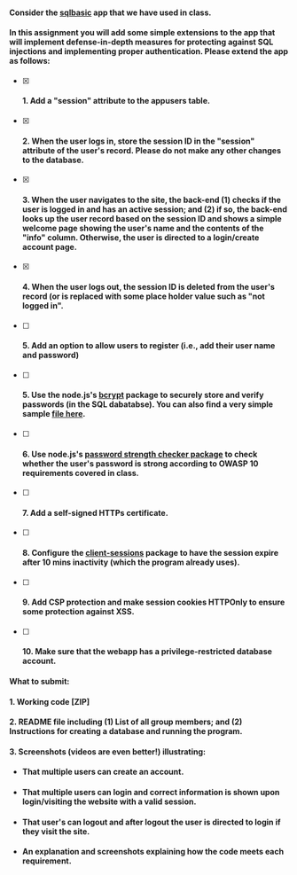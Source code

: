 #### Consider the [sqlbasic](https://csufullerton.instructure.com/courses/3356207/files/234757866?wrap=1) app that we have used in class.

#### In this assignment you will add some simple extensions to the app that will implement defense-in-depth measures for protecting against SQL injections and implementing proper authentication. Please extend the app as follows:

- [x] #### 1. Add a "session" attribute to the appusers table.

- [x] #### 2. When the user logs in, store the session ID in the "session" attribute of the user's record. **Please do not make any other changes to the database.**

- [x] #### 3. When the user navigates to the site, the back-end (1) checks if the user is logged in and has an active session; and (2) if so, the back-end looks up the user record based on the session ID and shows a simple welcome page showing the user's name and the contents of the "info" column.  Otherwise, the user is directed to a login/create account page.

- [x] #### 4. When the user logs out, the session ID is deleted from the user's record (or is replaced with some place holder value such as "not logged in".

- [ ] #### 5. Add an option to allow users to register (i.e., add their user name and password)

- [ ] #### 5. Use the node.js's [bcrypt](https://www.npmjs.com/package/bcrypt) package to securely store and verify passwords (in the SQL dabatabse). You can also find a very simple sample [file here](https://csufullerton.instructure.com/courses/3356207/files/234757175?wrap=1).

- [ ] #### 6. Use node.js's [password strength checker package](https://www.npmjs.com/package/check-password-strength) to check whether the user's password is strong according to OWASP 10 requirements covered in class.

- [ ] #### 7. Add a self-signed HTTPs certificate.

- [ ] #### 8. Configure the [client-sessions](https://www.npmjs.com/package/client-sessions) package to have the session expire after 10 mins inactivity (which the program already uses).

- [ ] #### 9. Add CSP protection and make session cookies HTTPOnly to ensure some protection against XSS.

- [ ] #### 10. Make sure that the webapp has a privilege-restricted database account.

#### What to submit:

#### 1. Working code [ZIP]

#### 2. README file including (1) List of all group members; and (2) Instructions for creating a database and running the program.

#### 3. Screenshots (videos are even better!) illustrating:

- #### That multiple users can create an account.

- #### That multiple users can login and correct information is shown upon login/visiting the website with a valid session.

- #### That user's can logout and after logout the user is directed to login if they visit the site.

- #### An explanation and screenshots explaining how the code meets each requirement.